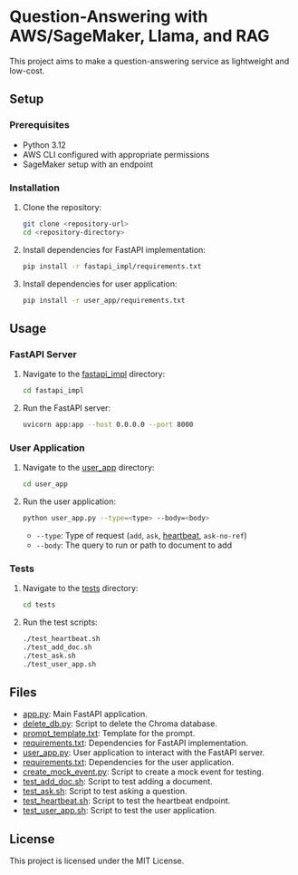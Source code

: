 
# Question-Answering with AWS/SageMaker, Llama, and RAG

This project aims to make a question-answering service as lightweight and low-cost. 
## Setup

### Prerequisites

- Python 3.12
- AWS CLI configured with appropriate permissions
- SageMaker setup with an endpoint

### Installation

1. Clone the repository:

    ```sh
    git clone <repository-url>
    cd <repository-directory>
    ```

2. Install dependencies for FastAPI implementation:

    ```sh
    pip install -r fastapi_impl/requirements.txt
    ```

3. Install dependencies for user application:

    ```sh
    pip install -r user_app/requirements.txt
    ```

## Usage

### FastAPI Server

1. Navigate to the [fastapi_impl](http://_vscodecontentref_/14) directory:

    ```sh
    cd fastapi_impl
    ```

2. Run the FastAPI server:

    ```sh
    uvicorn app:app --host 0.0.0.0 --port 8000
    ```

### User Application

1. Navigate to the [user_app](http://_vscodecontentref_/15) directory:

    ```sh
    cd user_app
    ```

2. Run the user application:

    ```sh
    python user_app.py --type=<type> --body=<body>
    ```

    - `--type`: Type of request (`add`, `ask`, [heartbeat](http://_vscodecontentref_/16), `ask-no-ref`)
    - `--body`: The query to run or path to document to add

### Tests

1. Navigate to the [tests](http://_vscodecontentref_/17) directory:

    ```sh
    cd tests
    ```

2. Run the test scripts:

    ```sh
    ./test_heartbeat.sh
    ./test_add_doc.sh
    ./test_ask.sh
    ./test_user_app.sh
    ```

## Files

- [app.py](http://_vscodecontentref_/18): Main FastAPI application.
- [delete_db.py](http://_vscodecontentref_/19): Script to delete the Chroma database.
- [prompt_template.txt](http://_vscodecontentref_/20): Template for the prompt.
- [requirements.txt](http://_vscodecontentref_/21): Dependencies for FastAPI implementation.
- [user_app.py](http://_vscodecontentref_/22): User application to interact with the FastAPI server.
- [requirements.txt](http://_vscodecontentref_/23): Dependencies for the user application.
- [create_mock_event.py](http://_vscodecontentref_/24): Script to create a mock event for testing.
- [test_add_doc.sh](http://_vscodecontentref_/25): Script to test adding a document.
- [test_ask.sh](http://_vscodecontentref_/26): Script to test asking a question.
- [test_heartbeat.sh](http://_vscodecontentref_/27): Script to test the heartbeat endpoint.
- [test_user_app.sh](http://_vscodecontentref_/28): Script to test the user application.

## License

This project is licensed under the MIT License.